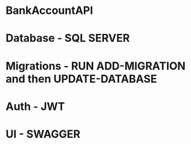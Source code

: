 # BankAccountAPI
# Database - SQL SERVER
# Migrations - RUN ADD-MIGRATION and then UPDATE-DATABASE
# Auth - JWT
# UI - SWAGGER
